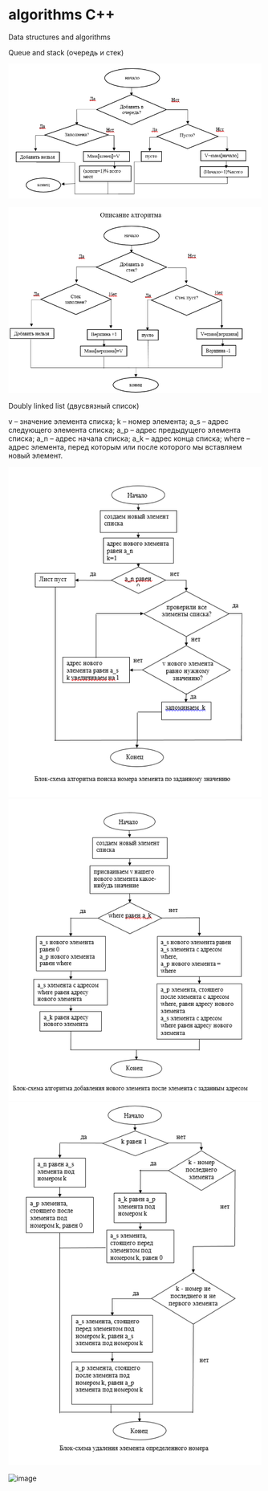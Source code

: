# algorithms C++
Data structures and algorithms 

Queue and stack (очередь и стек)

![image](https://github.com/MoonLightFoxKs/algorithms/blob/main/queue%20and%20stack/queue.png)

![image](https://github.com/MoonLightFoxKs/algorithms/blob/main/queue%20and%20stack/stack.png)


Doubly linked list (двусвязный список)

v – значение элемента списка;
k – номер элемента;
a_s – адрес следующего элемента списка;
a_p – адрес предыдущего элемента списка;
a_n – адрес начала списка;
a_k – адрес конца списка;
where – адрес элемента, перед которым или после которого мы вставляем новый элемент.


![image](https://github.com/MoonLightFoxKs/algorithms/blob/main/Doubly%20linked%20list/image%20129.png)
![image](https://github.com/MoonLightFoxKs/algorithms/blob/main/Doubly%20linked%20list/image%20128.png)
![image](https://github.com/MoonLightFoxKs/algorithms/blob/main/Doubly%20linked%20list/image%20126.png)



![image]()
